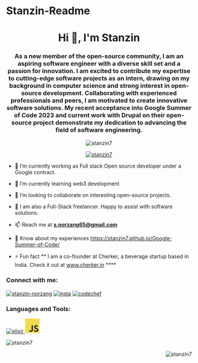 # Stanzin-Readme

<h1 align="center">Hi 👋, I'm Stanzin</h1>
<h3 align="center">
As a new member of the open-source community, I am an aspiring software engineer with a diverse skill set and a passion for innovation. I am excited to contribute my expertise to cutting-edge software projects as an intern, drawing on my background in computer science and strong interest in open-source development. Collaborating with experienced professionals and peers, I am motivated to create innovative software solutions. My recent acceptance into Google Summer of Code 2023 and current work with Drupal on their open-source project demonstrate my dedication to advancing the field of software engineering.</h3>

<p align="center"> <img src="https://komarev.com/ghpvc/?username=stanzin7&label=Profile%20views&color=0e75b6&style=flat" alt="stanzin7" /> </p>

<p align="center"> <a href="https://github.com/ryo-ma/github-profile-trophy"><img src="https://github-profile-trophy.vercel.app/?username=stanzin7" alt="stanzin7" /></a> </p>

- 🔭 I’m currently working as Full stack Open source developer under a Google contract.

- 🌱 I’m currently learning web3 development

- 👯 I’m looking to collaborate on interesting open-source projects.

- 🤝 I am also a Full-Stack freelancer. Happy to assist with software solutions.


- 📫 Reach me at **s.norzang65@gmail.com**

- 📄 Know about my experiences https://stanzin7.github.io/Google-Summer-of-Code/

- ⚡ Fun fact ** I am a co-founder at Cherker, a beverage startup based in India. Check it out at www.cherker.in ****

<h3 align="left">Connect with me:</h3>
<p align="left">
<a href="https://linkedin.com/in/stanzin-norzang" target="blank"><img align="center" src="https://raw.githubusercontent.com/rahuldkjain/github-profile-readme-generator/master/src/images/icons/Social/linked-in-alt.svg" alt="stanzin-norzang" height="30" width="40" /></a>
<a href="https://instagram.com/insta" target="blank"><img align="center" src="https://raw.githubusercontent.com/rahuldkjain/github-profile-readme-generator/master/src/images/icons/Social/instagram.svg" alt="insta" height="30" width="40" /></a>
<a href="https://www.codechef.com/users/codechef" target="blank"><img align="center" src="https://cdn.jsdelivr.net/npm/simple-icons@3.1.0/icons/codechef.svg" alt="codechef" height="30" width="40" /></a>
</p>

<h3 align="left">Languages and Tools:</h3>
<p align="left"> <a href="https://elixir-lang.org" target="_blank" rel="noreferrer"> <img src="https://www.vectorlogo.zone/logos/elixir-lang/elixir-lang-icon.svg" alt="elixir" width="40" height="40"/> </a> <a href="https://developer.mozilla.org/en-US/docs/Web/JavaScript" target="_blank" rel="noreferrer"> <img src="https://raw.githubusercontent.com/devicons/devicon/master/icons/javascript/javascript-original.svg" alt="javascript" width="40" height="40"/> </a> </p>

<p>&nbsp;<img align="left" src="https://github-readme-stats.vercel.app/api?username=stanzin7&show_icons=true&locale=en" alt="stanzin7" /></p>

<p><img align="right" src="https://github-readme-streak-stats.herokuapp.com/?user=stanzin7&" alt="stanzin7" /></p>
